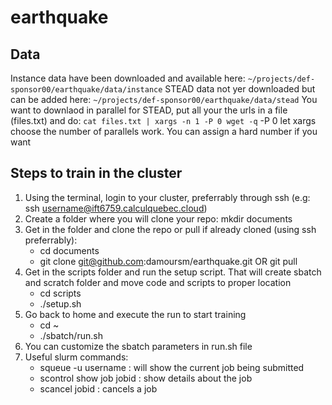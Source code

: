 # earthquake

## Data
Instance data have been downloaded and available here: `~/projects/def-sponsor00/earthquake/data/instance` 
STEAD data not yer downloaded but can be added here: `~/projects/def-sponsor00/earthquake/data/stead`
You want to downlaod in parallel for STEAD, put all your the urls in a file (files.txt) and do:  `cat files.txt | xargs -n 1 -P 0 wget -q` 
-P 0 let xargs choose the number of parallels work. You can assign a hard number if you want


## Steps to train in the cluster
1. Using the terminal, login to your cluster, preferrably through ssh (e.g: ssh username@ift6759.calculquebec.cloud)
1. Create a folder where you will clone your repo: mkdir documents
1. Get in the folder and clone the repo or pull if already cloned (using ssh preferrably):
     - cd documents
     - git clone git@github.com:damoursm/earthquake.git OR git pull
1. Get in the scripts folder and run the setup script. That will create sbatch and scratch folder and move code and scripts to proper location
     - cd scripts
     - ./setup.sh
1. Go back to home and execute the run to start training
     - cd ~
     - ./sbatch/run.sh
1. You can customize the sbatch parameters in run.sh file
1. Useful slurm commands:
     - squeue -u username : will show the current job being submitted
     - scontrol show job jobid : show details about the job
     - scancel jobid : cancels a job
